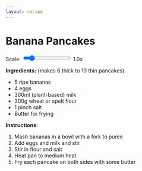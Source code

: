 ```yaml
---
layout: recipe
---
```


# Banana Pancakes

<div class="recipe-controls">
    <label for="banana-scale">Scale: </label>
    <input type="range" id="banana-scale" min="0.5" max="4" step="0.1" value="1">
    <span id="banana-scale-value">1.0x</span>
</div>
<div id="banana-ingredients">
    <p><strong>Ingredients:</strong> (makes 6 thick to 10 thin pancakes)</p>
    <ul>
    <li><span data-base="5" data-unit="banana" data-unit-plural="bananas" data-roundto="1">5 ripe bananas</span></li>
    <li><span data-base="4" data-unit="egg" data-unit-plural="eggs" data-roundto="1">4 eggs</span></li>
    <li><span data-base="300" data-unit="ml" data-roundto="25">300ml</span> (plant-based) milk</li>
    <li><span data-base="300" data-unit="g" data-roundto="25">300g</span> wheat or spelt flour</li>
    <li><span data-base="1" data-unit="pinch" data-unit-plural="pinches" data-roundto="1">1 pinch</span> salt</li>
    <li>Butter for frying</li>
    </ul>
</div>

**Instructions:**
1. Mash bananas in a bowl with a fork to puree
2. Add eggs and milk and stir
3. Stir in flour and salt
4. Heat pan to medium heat
5. Fry each pancake on both sides with some butter

<script>
document.addEventListener('DOMContentLoaded', function() {
    setupRecipeScaling('banana-scale', 'banana-scale-value', 'banana-ingredients');
});
</script>
